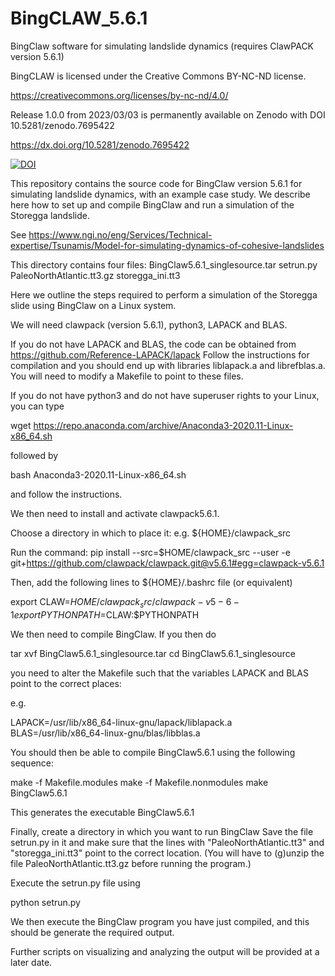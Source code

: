 # BingCLAW_5.6.1
BingClaw software for simulating landslide dynamics (requires ClawPACK version 5.6.1)

BingCLAW is licensed under the Creative Commons BY-NC-ND license.

https://creativecommons.org/licenses/by-nc-nd/4.0/

Release 1.0.0 from 2023/03/03 is permanently available on Zenodo with DOI 10.5281/zenodo.7695422

https://dx.doi.org/10.5281/zenodo.7695422

[![DOI](https://zenodo.org/badge/608129638.svg)](https://zenodo.org/badge/latestdoi/608129638)


This repository contains the source code for BingClaw version 5.6.1 for simulating landslide dynamics, with an example case study.
We describe here how to set up and compile BingClaw and run a simulation of the Storegga landslide.

See https://www.ngi.no/eng/Services/Technical-expertise/Tsunamis/Model-for-simulating-dynamics-of-cohesive-landslides

This directory contains four files: BingClaw5.6.1_singlesource.tar setrun.py PaleoNorthAtlantic.tt3.gz storegga_ini.tt3

Here we outline the steps required to perform a simulation of the Storegga slide using BingClaw on a Linux system.

We will need clawpack (version 5.6.1), python3, LAPACK and BLAS.

If you do not have LAPACK and BLAS, the code can be obtained from https://github.com/Reference-LAPACK/lapack Follow the instructions for compilation and you should end up with libraries liblapack.a and librefblas.a. You will need to modify a Makefile to point to these files.

If you do not have python3 and do not have superuser rights to your Linux, you can type

wget https://repo.anaconda.com/archive/Anaconda3-2020.11-Linux-x86_64.sh

followed by

bash Anaconda3-2020.11-Linux-x86_64.sh

and follow the instructions.

We then need to install and activate clawpack5.6.1.

Choose a directory in which to place it: e.g. ${HOME}/clawpack_src

Run the command: pip install --src=$HOME/clawpack_src --user -e git+https://github.com/clawpack/clawpack.git@v5.6.1#egg=clawpack-v5.6.1

Then, add the following lines to ${HOME}/.bashrc file (or equivalent)

export CLAW=$HOME/clawpack_src/clawpack-v5-6-1 export PYTHONPATH=$CLAW:$PYTHONPATH

We then need to compile BingClaw. If you then do

tar xvf BingClaw5.6.1_singlesource.tar cd BingClaw5.6.1_singlesource

you need to alter the Makefile such that the variables LAPACK and BLAS point to the correct places:

e.g.

LAPACK=/usr/lib/x86_64-linux-gnu/lapack/liblapack.a BLAS=/usr/lib/x86_64-linux-gnu/blas/libblas.a

You should then be able to compile BingClaw5.6.1 using the following sequence:

make -f Makefile.modules make -f Makefile.nonmodules make BingClaw5.6.1

This generates the executable BingClaw5.6.1

Finally, create a directory in which you want to run BingClaw Save the file setrun.py in it and make sure that the lines with "PaleoNorthAtlantic.tt3" and "storegga_ini.tt3" point to the correct location. (You will have to (g)unzip the file PaleoNorthAtlantic.tt3.gz before running the program.)

Execute the setrun.py file using

python setrun.py

We then execute the BingClaw program you have just compiled, and this should be generate the required output.

Further scripts on visualizing and analyzing the output will be provided at a later date.
